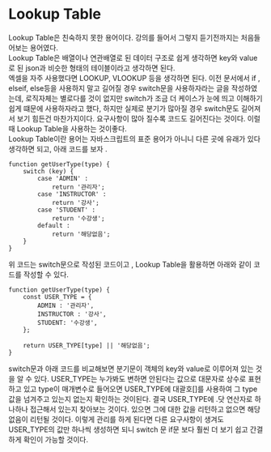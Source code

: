 # Lookup Table

Lookup Table은 친숙하지 못한 용어이다. 강의를 들어서 그렇지 듣기전까지는 처음들어보는 용어였다.  
Lookup Table은 배열이나 연관배열로 된 데이터 구조로 쉽게 생각하면 key와 value로 된 json과 비슷한 형태의 테이블이라고 생각하면 된다.  
엑셀을 자주 사용했다면 LOOKUP, VLOOKUP 등을 생각하면 된다.
이전 문서에서 if , elseif, else등을 사용하지 말고 길어질 경우 switch문을 사용하자라는 글을 작성하였는데, 로직자체는 별로다를 것이 없지만 switch가 조금 더 케이스가 눈에 띄고 이해하기 쉽게 떄문에 사용하자라고 했다, 하지만 실제로 분기가 많아질 경우 switch문도 길어져서 보기 힘든건 마찬가지이다. 요구사항이 많아 질수록 코드도 길어진다는 것이다. 이럴 때 Lookup Table을 사용하는 것이좋다.  
Lookup Table이란 용어는 자바스크립트의 표준 용어가 아니니 다른 곳에 유래가 있다 생각하면 되고, 아래 코드를 보자 .

```
function getUserType(type) {
    switch (key) {
        case 'ADMIN' :
            return '관리자';
        case 'INSTRUCTOR' :
            return '강사';
        case 'STUDENT' :
            return '수강생';
        default :
            return '해당없음';
    }
}
```

위 코드는 switch문으로 작성된 코드이고 , Lookup Table을 활용하면 아래와 같이 코드를 작성할 수 있다.

```
function getUserType(type) {
    const USER_TYPE = {
        ADMIN : '관리자',
        INSTRUCTOR : '강사',
        STUDENT: '수강생',
    };

    return USER_TYPE[type] || '해당없음';
}
```

switch문과 아래 코드를 비교해보면 분기문이 객체의 key와 value로 이루어져 있는 것을 알 수 있다. USER_TYPE는 누가봐도 변하면 안된다는 값으로 대문자로 상수로 표현하고 있고 type이 매개변수로 들어오면 USER_TYPE에 대괄호[]를 사용하여 그 type값을 넘겨주고 있는지 없는지 확인하는 것이된다. 결국 USER_TYPE에 .닷 연산자로 하나하나 접근해서 있는지 찾아보는 것이다. 있으면 그에 대한 값을 리턴하고 없으면 해당없음이 리턴될 것이다.
이렇게 관리를 하게 된다면 다른 요구사항이 생겨도 USER_TYPE의 값만 하나씩 생성하면 되니 switch 문 if문 보다 훨씬 더 보기 쉽고 간결하게 확인이 가능할 것이다.
